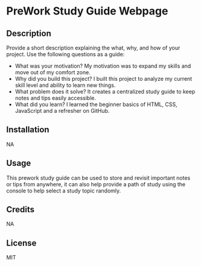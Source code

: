 # PreWork Study Guide Webpage

## Description

Provide a short description explaining the what, why, and how of your project. Use the following questions as a guide:

- What was your motivation? My motivation was to expand my skills and move out of my comfort zone.    
- Why did you build this project? I built this project to analyze my current skill level and ability to learn new things.
- What problem does it solve? It creates a centralized study guide to keep notes and tips easily accessible.
- What did you learn? I learned the beginner basics of HTML, CSS, JavaScript and a refresher on GitHub.

## Installation

NA

## Usage

This prework study guide can be used to store and revisit important notes or tips from anywhere, it can also 
help provide a path of study using the console to help select a study topic randomly.

## Credits

NA

## License

MIT

